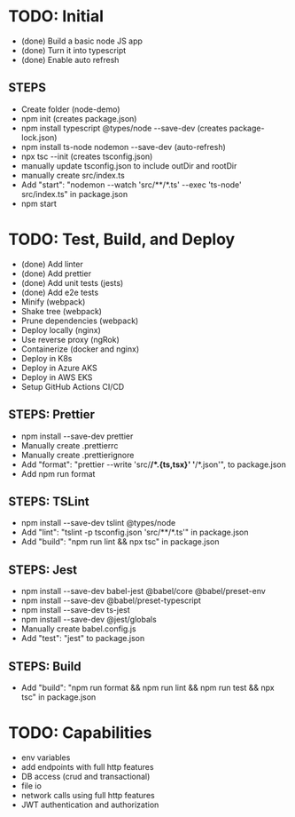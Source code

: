 # TODO: Initial
- (done) Build a basic node JS app
- (done) Turn it into typescript
- (done) Enable auto refresh

## STEPS
- Create folder (node-demo)
- npm init (creates package.json)
- npm install typescript @types/node --save-dev (creates package-lock.json)
- npm install ts-node nodemon --save-dev (auto-refresh)
- npx tsc --init (creates tsconfig.json)
- manually update tsconfig.json to include outDir and rootDir
- manually create src/index.ts
- Add "start": "nodemon --watch 'src/**/*.ts' --exec 'ts-node' src/index.ts" in package.json
- npm start

# TODO: Test, Build, and Deploy
- (done) Add linter
- (done) Add prettier
- (done) Add unit tests (jests)
- (done) Add e2e tests
- Minify (webpack)
- Shake tree (webpack)
- Prune dependencies (webpack)
- Deploy locally (nginx)
- Use reverse proxy (ngRok)
- Containerize (docker and nginx)
- Deploy in K8s
- Deploy in Azure AKS
- Deploy in AWS EKS
- Setup GitHub Actions CI/CD

## STEPS: Prettier
- npm install --save-dev prettier
- Manually create .prettierrc
- Manually create .prettierignore
- Add "format": "prettier --write 'src/**/*.{ts,tsx}' '**/*.json'", to package.json
- Add npm run format

## STEPS: TSLint
- npm install --save-dev tslint @types/node
- Add "lint": "tslint -p tsconfig.json 'src/**/*.ts'" in package.json
- Add "build": "npm run lint && npx tsc" in package.json

## STEPS: Jest
- npm install --save-dev babel-jest @babel/core @babel/preset-env
- npm install --save-dev @babel/preset-typescript
- npm install --save-dev ts-jest
- npm install --save-dev @jest/globals
- Manually create babel.config.js
- Add "test": "jest" to package.json

## STEPS: Build
- Add "build": "npm run format && npm run lint && npm run test && npx tsc" in package.json

# TODO: Capabilities
- env variables
- add endpoints with full http features
- DB access (crud and transactional)
- file io
- network calls using full http features
- JWT authentication and authorization
